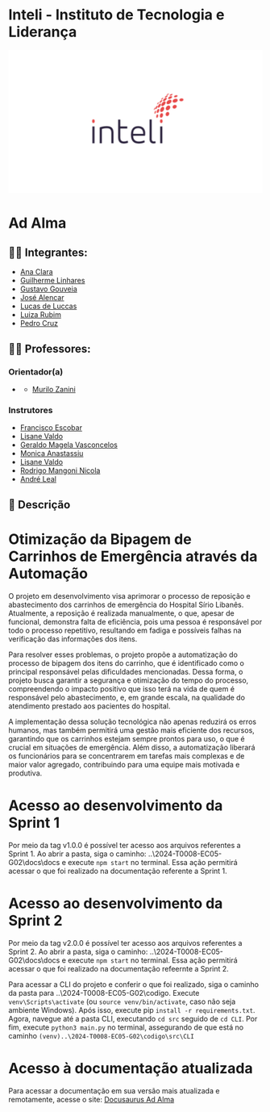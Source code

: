 # Inteli - Instituto de Tecnologia e Liderança 

<p align="center">
<a href= "https://www.inteli.edu.br/"><img src="docs/static/img/inteli.png" alt="Inteli - Instituto de Tecnologia e Liderança" border="0"></a>
</p>

# Ad Alma 

## :student: Integrantes:
- <a href="https://www.linkedin.com/search/results/all/?fetchDeterministicClustersOnly=true&heroEntityKey=urn%3Ali%3Afsd_profile%3AACoAAEHg7KgBbPEcy1BuyW_qpWisfE8uVkKMRv4&keywords=ana%20%20clara%20madureira%20marques&origin=RICH_QUERY_SUGGESTION&position=3&searchId=4cfbe9c6-b213-4fd0-92d2-c5245361dac9&sid=vcv&spellCorrectionEnabled=false">Ana Clara</a>
- <a href="https://www.linkedin.com/in/guilherme-ferreira-linhares-8638411a1?utm_source=share&utm_campaign=share_via&utm_content=profile&utm_medium=android_app/">Guilherme Linhares</a>
- <a href="https://www.linkedin.com/in/gustavo-gouveia-583185271//">Gustavo Gouveia</a>
- <a href="https://www.linkedin.com/search/results/all/?fetchDeterministicClustersOnly=true&heroEntityKey=urn%3Ali%3Afsd_profile%3AACoAADWbQRkBGGIxCUc67t4AlSpxviPcr6a9a1w&keywords=josé%20vitor%20alencar&origin=RICH_QUERY_SUGGESTION&position=0&searchId=df4ac4df-9ded-40cd-98c9-f26f09503bbc&sid=9R3&spellCorrectionEnabled=false">José Alencar</a>
- <a href="https://www.linkedin.com/search/results/all/?fetchDeterministicClustersOnly=true&heroEntityKey=urn%3Ali%3Afsd_profile%3AACoAAEHeo4kBjhiblXY7EhuLEPzDFSqlZSoI79k&keywords=lucas%20de%20luccas&origin=RICH_QUERY_SUGGESTION&position=0&searchId=1812ff95-6724-4b55-b41d-fd4530966e32&sid=VAK&spellCorrectionEnabled=false">Lucas de Luccas</a>
- <a href="https://www.linkedin.com/in/luiza-rubim//">Luiza Rubim</a>
- <a href="https://www.linkedin.com/search/results/all/?fetchDeterministicClustersOnly=true&heroEntityKey=urn%3Ali%3Afsd_profile%3AACoAADjuXGwBDNYNEXmSa3WGWf65T4Svw9LeNaE&keywords=pedro%20henrique%20cruz&origin=RICH_QUERY_SUGGESTION&position=1&searchId=f483c77a-6226-4223-b96d-b200b630d99d&sid=U4n&spellCorrectionEnabled=false">Pedro Cruz</a>

## :teacher: Professores:

### Orientador(a)
- - <a href="https://www.linkedin.com/search/results/all/?fetchDeterministicClustersOnly=true&heroEntityKey=urn%3Ali%3Afsd_profile%3AACoAAAykOzQB5ysfrVBflYGsa1gMYs0FJzjP_Q0&keywords=murilo%20zanini%20de%20carvalho&origin=RICH_QUERY_SUGGESTION&position=1&searchId=1a090b1e-3dbf-4e77-b2c1-79b080c71e9d&sid=jqs&spellCorrectionEnabled=false/">Murilo Zanini</a>

### Instrutores
- <a href="https://www.linkedin.com/in/francisco-escobar/">Francisco Escobar</a>
- <a href="https://www.linkedin.com/search/results/all/?fetchDeterministicClustersOnly=true&heroEntityKey=urn%3Ali%3Afsd_profile%3AACoAAB2cyWMBr_qKQ9v7FgI2VD2Zs3MsZuvCWls&keywords=lisa%20valdo&origin=RICH_QUERY_SUGGESTION&position=0&searchId=6c817f2b-ccba-44f2-8d82-cf21c2bd30f3&sid=xdN&spellCorrectionEnabled=false
">Lisane Valdo</a>
- <a href="https://www.linkedin.com/search/results/all/?fetchDeterministicClustersOnly=true&heroEntityKey=urn%3Ali%3Afsd_profile%3AACoAAARM1cMB1KNgIAC39UCby3VMPokwsGQ9Y0o&keywords=geraldo%20magela%20severino%20vasconcelos&origin=RICH_QUERY_SUGGESTION&position=0&searchId=abd0e985-90e9-4362-abf9-239f84aa4367&sid=Aa%3B&spellCorrectionEnabled=false">Geraldo Magela Vasconcelos</a>
- <a href="https://www.linkedin.com/search/results/all/?fetchDeterministicClustersOnly=true&heroEntityKey=urn%3Ali%3Afsd_profile%3AACoAAAB7I-IBNmHc3IF8RSmca-Dh44B4MGyhmzM&keywords=monica%20anastassiu%2C%20d.sc.&origin=RICH_QUERY_SUGGESTION&position=0&searchId=3ee22c4f-6d83-43e1-aab3-0e8a1b60dc19&sid=Eho&spellCorrectionEnabled=false">Monica Anastassiu</a>
- <a href="https://www.linkedin.com/search/results/all/?fetchDeterministicClustersOnly=true&heroEntityKey=urn%3Ali%3Afsd_profile%3AACoAAAB7I-IBNmHc3IF8RSmca-Dh44B4MGyhmzM&keywords=monica%20anastassiu%2C%20d.sc.&origin=RICH_QUERY_SUGGESTION&position=0&searchId=3ee22c4f-6d83-43e1-aab3-0e8a1b60dc19&sid=Eho&spellCorrectionEnabled=false">Lisane Valdo</a>
- <a href="https://www.linkedin.com/search/results/all/?fetchDeterministicClustersOnly=true&heroEntityKey=urn%3Ali%3Afsd_profile%3AACoAACW8FDsBL8WouQgmmjv2-18x72qItDwcXPA&keywords=rodrigo%20mangoni%20nicola&origin=RICH_QUERY_SUGGESTION&position=1&searchId=d9e33486-d158-440b-a604-561a735f32c0&sid=G_n&spellCorrectionEnabled=false">Rodrigo Mangoni Nicola</a>
- <a href="https://www.linkedin.com/search/results/all/?fetchDeterministicClustersOnly=true&heroEntityKey=urn%3Ali%3Afsd_profile%3AACoAAA3eu-MB2hs-oNjNOaeqmk3WnmUFdylsrUw&keywords=andré%20leal&origin=RICH_QUERY_SUGGESTION&position=1&searchId=837ec508-a4ef-43aa-b397-27b91464c193&sid=Ea%40&spellCorrectionEnabled=false">André Leal</a>

## 📝 Descrição

# Otimização da Bipagem de Carrinhos de Emergência através da Automação

O projeto em desenvolvimento visa aprimorar o processo de reposição e abastecimento dos carrinhos de emergência do Hospital Sírio Libanês. Atualmente, a reposição é realizada manualmente, o que, apesar de funcional, demonstra falta de eficiência, pois uma pessoa é responsável por todo o processo repetitivo, resultando em fadiga e possíveis falhas na verificação das informações dos itens.

Para resolver esses problemas, o projeto propõe a automatização do processo de bipagem dos itens do carrinho, que é identificado como o principal responsável pelas dificuldades mencionadas. Dessa forma, o projeto busca garantir a segurança e otimização do tempo do processo, compreendendo o impacto positivo que isso terá na vida de quem é responsável pelo abastecimento, e, em grande escala, na qualidade do atendimento prestado aos pacientes do hospital.

A implementação dessa solução tecnológica não apenas reduzirá os erros humanos, mas também permitirá uma gestão mais eficiente dos recursos, garantindo que os carrinhos estejam sempre prontos para uso, o que é crucial em situações de emergência. Além disso, a automatização liberará os funcionários para se concentrarem em tarefas mais complexas e de maior valor agregado, contribuindo para uma equipe mais motivada e produtiva.

# Acesso ao desenvolvimento da Sprint 1
Por meio da tag v1.0.0 é possível ter acesso aos arquivos referentes a Sprint 1. Ao abrir a pasta, siga o caminho: ..\2024-T0008-EC05-G02\docs\docs e execute `npm start` no terminal. Essa ação permitirá acessar o que foi realizado na documentação referente a Sprint 1.

# Acesso ao desenvolvimento da Sprint 2
Por meio da tag v2.0.0 é possível ter acesso aos arquivos referentes a Sprint 2. Ao abrir a pasta, siga o caminho: ..\2024-T0008-EC05-G02\docs\docs e execute `npm start` no terminal. Essa ação permitirá acessar o que foi realizado na documentação refeernte a Sprint 2.

Para acessar a CLI do projeto e conferir o que foi realizado, siga o caminho da pasta para ..\2024-T0008-EC05-G02\codigo. Execute `venv\Scripts\activate` (ou `source venv/bin/activate`, caso não seja ambiente Windows). Após isso, execute pip `install -r requirements.txt`. Agora, navegue até a pasta CLI, executando `cd src` seguido de `cd CLI`. Por fim, execute `python3 main.py` no terminal, assegurando de que está no caminho `(venv)..\2024-T0008-EC05-G02\codigo\src\CLI`

# Acesso à documentação atualizada
Para acessar a documentação em sua versão mais atualizada e remotamente, acesse o site: [Docusaurus Ad Alma](https://inteli-college.github.io/2024-T0008-EC05-G02/)
